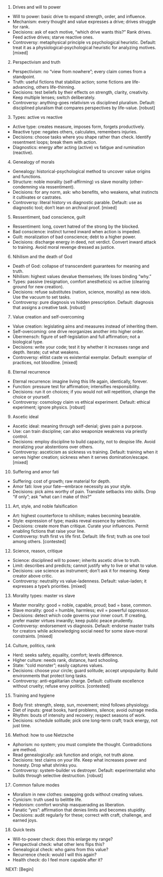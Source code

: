 1) Drives and will to power
- Will to power: basic drive to expand strength, order, and influence.
- Mechanism: every thought and value expresses a drive; drives struggle for rank.
- Decisions: ask of each motive, “which drive wants this?” Rank drives. Feed active drives; starve reactive ones.
- Controversy: metaphysical principle vs psychological heuristic. Default: treat it as a physiological-psychological heuristic for analyzing motives. [mixed]

2) Perspectivism and truth
- Perspectivism: no “view from nowhere”; every claim comes from a standpoint.
- Truth: useful fictions that stabilize action; some fictions are life-advancing, others life-thinning.
- Decisions: test beliefs by their effects on strength, clarity, creativity. Keep multiple lenses; switch deliberately.
- Controversy: anything-goes relativism vs disciplined pluralism. Default: disciplined pluralism that compares perspectives by life-value. [robust]

3) Types: active vs reactive
- Active type: creates measure, imposes form, forgets productively.
- Reactive type: negates others, calculates, remembers injuries.
- Decisions: choose tasks where you shape rather than check. Identify resentment loops; break them with action.
- Diagnostics: energy after acting (active) vs fatigue and rumination (reactive).

4) Genealogy of morals
- Genealogy: historical-psychological method to uncover value origins and functions.
- Structure: noble morality (self-affirming) vs slave morality (other-condemning via ressentiment).
- Decisions: for any norm, ask: who benefits, who weakens, what instincts it cultivates or castrates.
- Controversy: literal history vs diagnostic parable. Default: use as diagnostic tool; don’t lean on archival proof. [mixed]

5) Ressentiment, bad conscience, guilt
- Ressentiment: long, covert hatred of the strong by the blocked.
- Bad conscience: instinct turned inward when action is impeded.
- Guilt: moralization of bad conscience; debt to a higher power.
- Decisions: discharge energy in deed, not verdict. Convert inward attack to training. Avoid moral revenge dressed as justice.

6) Nihilism and the death of God
- Death of God: collapse of transcendent guarantees for meaning and truth.
- Nihilism: highest values devalue themselves; life loses binding “why.”
- Types: passive (resignation, comfort anesthetics) vs active (clearing ground for new creation).
- Decisions: refuse substitutes (nation, science, morality) as new idols. Use the vacuum to set tasks.
- Controversy: pure diagnosis vs hidden prescription. Default: diagnosis that assigns a creative task. [robust]

7) Value creation and self-overcoming
- Value creation: legislating aims and measures instead of inheriting them.
- Self-overcoming: one drive reorganizes another into higher order.
- Übermensch: figure of self-legislation and full affirmation; not a biological type.
- Decisions: write your code; test it by whether it increases range and depth. Iterate; cut what weakens.
- Controversy: elitist caste vs existential exemplar. Default: exemplar of practices, not bloodline. [mixed]

8) Eternal recurrence
- Eternal recurrence: imagine living this life again, identically, forever.
- Function: pressure test for affirmation; intensifies responsibility.
- Decisions: run it on choices; if you would not will repetition, change the choice or yourself.
- Controversy: cosmology claim vs ethical experiment. Default: ethical experiment; ignore physics. [robust]

9) Ascetic ideal
- Ascetic ideal: meaning through self-denial; gives pain a purpose.
- Use: can train discipline; can also weaponize weakness via priestly control.
- Decisions: employ discipline to build capacity, not to despise life. Avoid moralizing your abstentions over others.
- Controversy: asceticism as sickness vs training. Default: training when it serves higher creation; sickness when it serves domination/escape. [mixed]

10) Suffering and amor fati
- Suffering: cost of growth; raw material for depth.
- Amor fati: love your fate—embrace necessity as your style.
- Decisions: pick aims worthy of pain. Translate setbacks into skills. Drop “if only”; ask “what can I make of this?”

11) Art, style, and noble falsification
- Art: highest counterforce to nihilism; makes becoming bearable.
- Style: expression of type; masks reveal essence by selection.
- Decisions: create more than critique. Curate your influences. Permit enabling fictions that raise your line.
- Controversy: truth first vs life first. Default: life first; truth as one tool among others. [contested]

12) Science, reason, critique
- Science: disciplined will to power; inherits ascetic drive to truth.
- Limit: describes and predicts; cannot justify why to live or what to value.
- Decisions: use science as instrument; don’t ask it for meaning. Keep creator above critic.
- Controversy: neutrality vs value-ladenness. Default: value-laden; it expresses a type’s priorities. [mixed]

13) Morality types: master vs slave
- Master morality: good = noble, capable, proud; bad = base, common.
- Slave morality: good = humble, harmless; evil = powerful oppressor.
- Decisions: detect which code governs your inner court. If creating, prefer master virtues inwardly; keep public peace prudently.
- Controversy: endorsement vs diagnosis. Default: endorse master traits for creators while acknowledging social need for some slave-moral constraints. [mixed]

14) Culture, politics, rank
- Herd: seeks safety, equality, comfort; levels difference.
- Higher culture: needs rank, distance, hard schooling.
- State: “cold monster”; easily captures values.
- Decisions: choose your circle; guard solitude; accept unpopularity. Build environments that protect long tasks.
- Controversy: anti-egalitarian charge. Default: cultivate excellence without cruelty; refuse envy politics. [contested]

15) Training and hygiene
- Body first: strength, sleep, sun, movement; mind follows physiology.
- Diet of inputs: great books, hard problems, silence; avoid outrage media.
- Rhythm: bouts of intensity and recovery; respect seasons of work.
- Decisions: schedule solitude; pick one long-term craft; track energy, not just time.

16) Method: how to use Nietzsche
- Aphorism: no system; you must complete the thought. Contradictions are method.
- Read genealogically: ask function and origin, not truth alone.
- Decisions: test claims on your life. Keep what increases power and honesty. Drop what shrinks you.
- Controversy: system-builder vs destroyer. Default: experimentalist who builds through selective destruction. [robust]

17) Common failure modes
- Moralism in new clothes: swapping gods without creating values.
- Cynicism: truth used to belittle life.
- Hedonism: comfort worship masquerading as liberation.
- Fanatic “yes”: affirmation that denies limits and becomes stupidity.
- Decisions: audit regularly for these; correct with craft, challenge, and earned joys.

18) Quick tests
- Will-to-power check: does this enlarge my range?
- Perspectival check: what other lens flips this?
- Genealogical check: who gains from this value?
- Recurrence check: would I will this again?
- Health check: do I feel more capable after it?

NEXT: [Begin]

